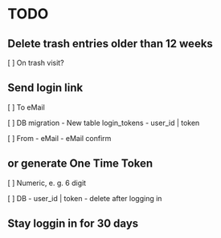 # TODO


## Delete trash entries older than 12 weeks
[ ] On trash visit?


## Send login link
[ ] To eMail

[ ] DB migration
    - New table login_tokens
    - user_id | token

[ ] From
    - eMail
    - eMail confirm


## or generate One Time Token
[ ] Numeric, e. g. 6 digit

[ ] DB
    - user_id | token
    - delete after logging in


## Stay loggin in for 30 days
